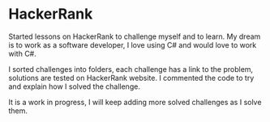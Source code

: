 # HackerRank

Started lessons on HackerRank to challenge myself and to learn. My dream is to work as a software developer, I love using C# and would love to work with C#. 

I sorted challenges into folders, each challenge has a link to the problem, solutions are tested on HackerRank website. I commented the code to try and explain how I solved the challenge. 

It is a work in progress, I will keep adding more solved challenges as I solve them. 
